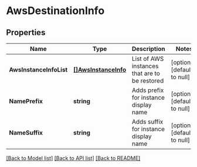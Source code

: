 # AwsDestinationInfo

## Properties
Name | Type | Description | Notes
------------ | ------------- | ------------- | -------------
**AwsInstanceInfoList** | [**[]AwsInstanceInfo**](AWSInstanceInfo.md) | List of AWS instances that are to be restored | [optional] [default to null]
**NamePrefix** | **string** | Adds prefix for instance display name | [optional] [default to null]
**NameSuffix** | **string** | Adds suffix for instance display name | [optional] [default to null]

[[Back to Model list]](../README.md#documentation-for-models) [[Back to API list]](../README.md#documentation-for-api-endpoints) [[Back to README]](../README.md)

